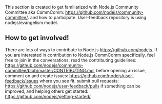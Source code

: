 This section is created to get familiarized with Node.js Community Committee aka CommComm: https://github.com/nodejs/community-committee/. 
and how to participate. User-feedback repository is using nodejs/evangelism model.

How to get involved!
--------------------

 
There are lots of ways to contribute to Node.js https://github.com/nodejs. If you are interested in contribution to Node.js CommComm specifically, feel free to join in the conversations, read the contributing guidelines: https://github.com/nodejs/community-committee/blob/master/CONTRIBUTING.md, before opening an issue, comment on and create issues: https://github.com/nodejs/user-feedback/issues  where you see fit, submit pull requests: https://github.com/nodejs/user-feedback/pulls if something can be improved, and helping others get started: https://github.com/nodejs/getting-started/ 
